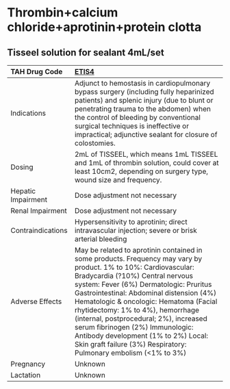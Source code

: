 # Thrombin+calcium chloride+aprotinin+protein clotta

## Tisseel solution for sealant 4mL/set

| TAH Drug Code      | [ETIS4](https://www.tahsda.org.tw/drugs/hissearch.php?drug_code=ETIS4)                                                                                                                                                                                                                                                                                                                                                                                                                                           |
|:-------------------|:-----------------------------------------------------------------------------------------------------------------------------------------------------------------------------------------------------------------------------------------------------------------------------------------------------------------------------------------------------------------------------------------------------------------------------------------------------------------------------------------------------------------|
| Indications        | Adjunct to hemostasis in cardiopulmonary bypass surgery (including fully heparinized patients) and splenic injury (due to blunt or penetrating trauma to the abdomen) when the control of bleeding by conventional surgical techniques is ineffective or impractical; adjunctive sealant for closure of colostomies.                                                                                                                                                                                             |
| Dosing             | 2mL of TISSEEL, which means 1mL TISSEEL and 1mL of thrombin solution, could cover at least 10cm2, depending on surgery type, wound size and frequency.                                                                                                                                                                                                                                                                                                                                                           |
| Hepatic Impairment | Dose adjustment not necessary                                                                                                                                                                                                                                                                                                                                                                                                                                                                                    |
| Renal Impairment   | Dose adjustment not necessary                                                                                                                                                                                                                                                                                                                                                                                                                                                                                    |
| Contraindications  | Hypersensitivity to aprotinin; direct intravascular injection; severe or brisk arterial bleeding                                                                                                                                                                                                                                                                                                                                                                                                                 |
| Adverse Effects    | May be related to aprotinin contained in some products. Frequency may vary by product. 1% to 10%: Cardiovascular: Bradycardia (?10%) Central nervous system: Fever (6%) Dermatologic: Pruritus Gastrointestinal: Abdominal distension (4%) Hematologic & oncologic: Hematoma (Facial rhytidectomy: 1% to 4%), hemorrhage (internal, postprocedural; 2%), increased serum fibrinogen (2%) Immunologic: Antibody development (1% to 2%) Local: Skin graft failure (3%) Respiratory: Pulmonary embolism (<1% to 3%) |
| Pregnancy          | Unknown                                                                                                                                                                                                                                                                                                                                                                                                                                                                                                          |
| Lactation          | Unknown                                                                                                                                                                                                                                                                                                                                                                                                                                                                                                          |

